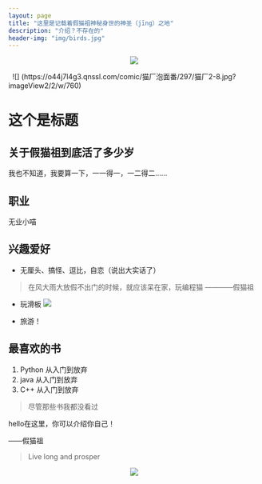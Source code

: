 ```yaml
---
layout: page
title: "这里是记载着假猫祖神秘身世的神圣（jīng）之地"
description: "介绍？不存在的"
header-img: "img/birds.jpg"
---
```


<center>
    <p><img src="https://timgsa.baidu.com/timg?image&quality=80&size=b9999_10000&sec=1509860055100&di=94737be380c453c16e4b06033671c765&imgtype=0&src=http%3A%2F%2Fimg2.ctoutiao.com%2Fuploads%2F2017%2F05%2F16%2F0639dfb80069678cfd405deb2d28a39d.jpg" align="center"></p>
  </center>
  
![]
(https://o44j7l4g3.qnssl.com/comic/猫厂泡面番/297/猫厂2-8.jpg?imageView2/2/w/760)


# 这个是标题

## 关于假猫祖到底活了多少岁
我也不知道，我要算一下，一一得一，一二得二……

## 职业
无业小喵

## 兴趣爱好
* 无厘头、搞怪、逗比，自恋（说出大实话了）
> 在风大雨大放假不出门的时候，就应该呆在家，玩编程猫 ————假猫祖

* 玩滑板
![](https://timgsa.baidu.com/timg?image&quality=80&size=b9999_10000&sec=1509861171092&di=d9f56df3293109787b4c9fb55ed99032&imgtype=0&src=http%3A%2F%2Fimages.vsuch.com%2Fhome%2Fupload%2Fbrand_topic%2FCR-c2CICsuH2IeR.jpg)

* 旅游！

## 最喜欢的书
1. Python 从入门到放弃
2. java 从入门到放弃
3. C++ 从入门到放弃
> 尽管那些书我都没看过


hello在这里，你可以介绍你自己！

——假猫祖

> Live long and prosper

<center>
    <p><img src="http://dreamofbook.qiniudn.com/hacker.png" align="center"></p>
</center>
